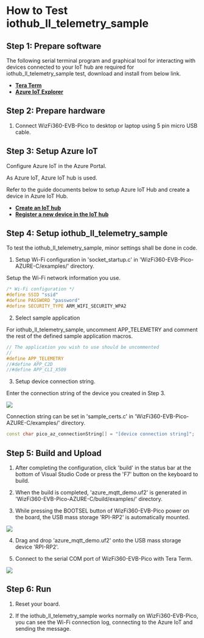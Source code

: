 # How to Test iothub_ll_telemetry_sample



## Step 1: Prepare software

The following serial terminal program and graphical tool for interacting with devices connected to your IoT hub are required for iothub_ll_telemetry_sample test, download and install from below link.

- [**Tera Term**][link-tera_term]
- [**Azure IoT Explorer**][link-azure_iot_explorer]



## Step 2: Prepare hardware

1. Connect WizFi360-EVB-Pico to desktop or laptop using 5 pin micro USB cable.



## Step 3: Setup Azure IoT

Configure Azure IoT in the Azure Portal.

As Azure IoT, Azure IoT hub is used.

Refer to the guide documents below to setup Azure IoT Hub and create a device in Azure IoT Hub.

- [**Create an IoT hub**][link-create_an_iot_hub]
- [**Register a new device in the IoT hub**][link-register_a_new_device_in_the_iot_hub]



## Step 4: Setup iothub_ll_telemetry_sample

To test the iothub_ll_telemetry_sample, minor settings shall be done in code.

1. Setup Wi-Fi configuration in 'socket_startup.c' in 'WizFi360-EVB-Pico-AZURE-C/examples/' directory.

Setup the Wi-Fi network information you use.

```cpp
/* Wi-Fi configuration */
#define SSID "ssid"
#define PASSWORD "password"
#define SECURITY_TYPE ARM_WIFI_SECURITY_WPA2
```

2. Select sample application

For iothub_ll_telemetry_sample, uncomment APP_TELEMETRY and comment the rest of the defined sample application macros.

```cpp
// The application you wish to use should be uncommented
//
#define APP_TELEMETRY
//#define APP_C2D
//#define APP_CLI_X509
```

3. Setup device connection string.

Enter the connection string of the device you created in Step 3.

![][link-device_connection_string_in_azure_iot_hub]

Connection string can be set in 'sample_certs.c' in 'WizFi360-EVB-Pico-AZURE-C/examples/' directory.

```cpp
const char pico_az_connectionString[] = "[device connection string]";
```



## Step 5: Build and Upload

1. After completing the configuration, click 'build' in the status bar at the bottom of Visual Studio Code or press the 'F7' button on the keyboard to build.

2. When the build is completed, 'azure_mqtt_demo.uf2' is generated in 'WizFi360-EVB-Pico-AZURE-C/build/examples/' directory.

3. While pressing the BOOTSEL button of WizFi360-EVB-Pico power on the board, the USB mass storage 'RPI-RP2' is automatically mounted.

![][link-raspberry_pi_pico_usb_mass_storage]

4. Drag and drop 'azure_mqtt_demo.uf2' onto the USB mass storage device 'RPI-RP2'.

5. Connect to the serial COM port of WizFi360-EVB-Pico with Tera Term.

![][link-connect_to_serial_com_port]



## Step 6: Run

1. Reset your board.

2. If the iothub_ll_telemetry_sample works normally on WizFi360-EVB-Pico, you can see the Wi-Fi connection log, connecting to the Azure IoT and sending the message.



<!--
Link
-->

[link-tera_term]: https://osdn.net/projects/ttssh2/releases/
[link-azure_iot_explorer]: https://github.com/Azure/azure-iot-explorer/releases
[link-create_an_iot_hub]: https://docs.microsoft.com/en-us/azure/iot-hub/iot-hub-create-through-portal#create-an-iot-hub
[link-register_a_new_device_in_the_iot_hub]: https://docs.microsoft.com/en-us/azure/iot-hub/iot-hub-create-through-portal#register-a-new-device-in-the-iot-hub
[link-device_connection_string_in_azure_iot_hub]: https://github.com/Wiznet/WizFi360-EVB-Pico-AZURE-C/blob/main/static/images/iothub_ll_telemetry_sample/device_connection_string_in_azure_iot_hub.png
[link-raspberry_pi_pico_usb_mass_storage]: https://github.com/Wiznet/WizFi360-EVB-Pico-AZURE-C/blob/main/static/images/iothub_ll_telemetry_sample/raspberry_pi_pico_usb_mass_storage.png
[link-connect_to_serial_com_port]: https://github.com/Wiznet/WizFi360-EVB-Pico-AZURE-C/blob/main/static/images/iothub_ll_telemetry_sample/connect_to_serial_com_port.png
